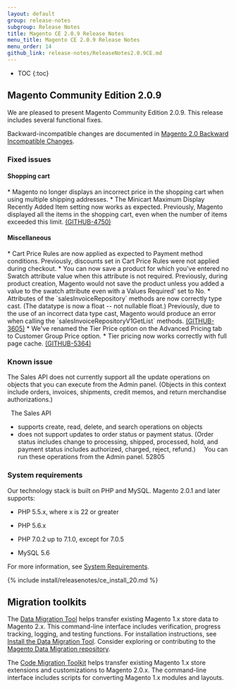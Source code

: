 ```yaml
---
layout: default
group: release-notes
subgroup: Release Notes
title: Magento CE 2.0.9 Release Notes
menu_title: Magento CE 2.0.9 Release Notes
menu_order: 14
github_link: release-notes/ReleaseNotes2.0.9CE.md
---
```

*	TOC
{:toc}


## Magento Community Edition 2.0.9
We are pleased to present Magento Community Edition 2.0.9. This release includes several functional fixes.


Backward-incompatible changes are documented in <a href="{{ page.baseurl }}release-notes/changes_2.0.html" target="_blank">Magento 2.0 Backward Incompatible Changes</a>.



### Fixed issues


#### Shopping cart

<!--- 56019/49716 -->* Magento no longer displays an incorrect price in the shopping cart when using multiple shipping addresses.

<!--- 55464/53793 -->* The Minicart Maximum Display Recently Added Item setting now works as expected.  Previously, Magento displayed all the items in the shopping cart, even when the number of items exceeded this limit. <a href="https://github.com/magento/magento2/issues/4750" target="_blank">(GITHUB-4750)</a> 


#### Miscellaneous

<!--- 55362/45339 -->* Cart Price Rules are now applied as expected to Payment method conditions. Previously, discounts set in Cart Price Rules were not applied during checkout. 



<!--- 55513/51015 -->* You can now save a product for which you've entered no Swatch attribute value when this attribute is not required.  Previously, during product creation, Magento would not save the product unless you added a value to the swatch attribute even with a Values Required' set to No. 
 

<!--- 55465/50026 -->* Attributes of the `salesInvoiceRepository` methods are now correctly type cast. (The datatype is now a float -- not nullable float.)  Previously, due to the use of an incorrect data type cast, Magento would produce an error when calling the `salesInvoiceRepositoryV1GetList` methods. <a href="https://github.com/magento/magento2/issues/3605" target="_blank">(GITHUB-3605)</a> 


<!--- 55461/54224 -->* We've renamed the Tier Price option on the Advanced Pricing tab to Customer Group Price option. 


<!--- 55441/55055 -->* Tier pricing now works correctly with full page cache. <a href="https://github.com/magento/magento2/issues/5364" target="_blank">(GITHUB-5364)</a>


 

<!--- Omitted (can't be reproduced or won't fix) 48425, 53777, 54721, 54804, 54718, 54647-->

### Known issue
<!--- 52805 -->The Sales API does not currently support all the update operations on objects that you can execute from the Admin panel. (Objects in this context include orders, invoices, shipments, credit memos, and return merchandise authorizations.)
 
The Sales API
 
* supports create, read, delete, and search operations on objects
 
* does not support updates to order status or payment status. (Order status includes change to processing, shipped, processed, hold, and payment status includes authorized, charged, reject, refund.)
 
 
You can run these operations from the Admin panel.
52805




### System requirements
Our technology stack is built on PHP and MySQL. Magento 2.0.1 and later supports:

* PHP 5.5.x, where x is 22 or greater

* PHP 5.6.x

* PHP 7.0.2 up to 7.1.0, except for 7.0.5

* MySQL 5.6 

For more information, see
<a href="{{ page.baseurl }}install-gde/system-requirements.html" target="_blank">System Requirements</a>.

{% include install/releasenotes/ce_install_20.md %}


## Migration toolkits
The <a href="{{ page.baseurl }}migration/migration-migrate.html" target="_blank">Data Migration Tool</a> helps transfer existing Magento 1.x store data to Magento 2.x. This command-line interface includes verification, progress tracking, logging, and testing functions. For installation instructions, see  <a href="{{ page.baseurl }}migration/migration-tool-install.html" target="_blank">Install the Data Migration Tool</a>. Consider exploring or contributing to the <a href="https://github.com/magento/data-migration-tool" target="_blank"> Magento Data Migration repository</a>.

The <a href="https://github.com/magento/code-migration" target="_blank">Code Migration Toolkit</a> helps transfer existing Magento 1.x store extensions and customizations to Magento 2.0.x. The command-line interface includes scripts for converting Magento 1.x modules and layouts.
